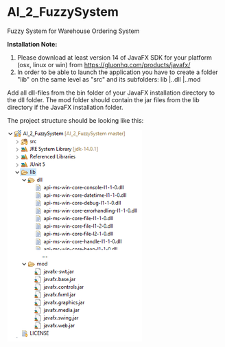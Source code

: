 # AI_2_FuzzySystem
Fuzzy System for Warehouse Ordering System

<b>Installation Note:</b>

1. Please download at least version 14 of JavaFX SDK for your platform (osx, linux or win) from https://gluonhq.com/products/javafx/ 
2. In order to be able to launch the application you have to create a folder "lib" on the same level as "src" and its subfolders:
lib
  |..dll
  |..mod

Add all dll-files from the bin folder of your JavaFX installation directory to the dll folder.
The mod folder should contain the jar files from the lib directory if the JavaFX installation folder.

The project structure should be looking like this:

![alt text](/doc/project_structure.png?raw=true)
